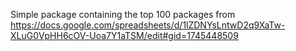 Simple package containing the top 100 packages from https://docs.google.com/spreadsheets/d/1lZDNYsLntwD2q9XaTw-XLuG0VpHH6cOV-Uoa7Y1aTSM/edit#gid=1745448509
